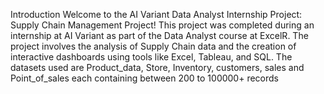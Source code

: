 Introduction 
Welcome to the AI Variant Data Analyst Internship Project: Supply Chain Management Project! This project was completed during an internship at AI Variant as part of the Data Analyst course at ExcelR. The project involves the analysis of Supply Chain data and the creation of interactive dashboards using tools like Excel, Tableau, and SQL. The datasets used are Product_data, Store, Inventory, customers,  sales and Point_of_sales  each containing between 200 to 100000+ records 
